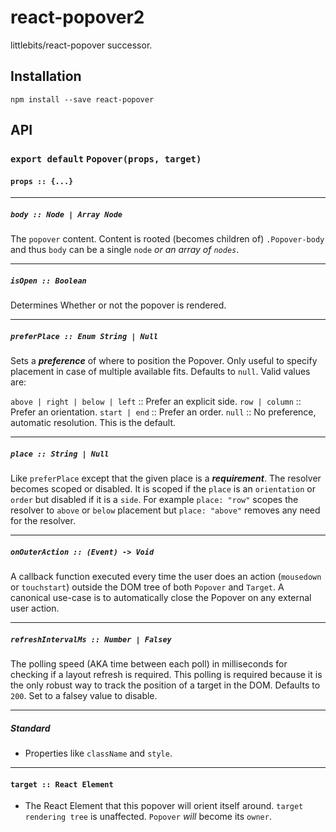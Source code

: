 # react-popover2

littlebits/react-popover successor.

## Installation

```
npm install --save react-popover
```

## API

### `export default` `Popover(props, target)`

#### `props :: {...}`

---

##### `body :: Node | Array Node`
The `popover` content. Content is rooted (becomes children of) `.Popover-body` and thus `body` can be a single `node` _or an array of `nodes`_.

---

##### `isOpen :: Boolean`
Determines Whether or not the popover is rendered.

---

##### `preferPlace :: Enum String | Null`
Sets a ***preference*** of where to position the Popover. Only useful to specify placement in case of multiple available fits. Defaults to `null`. Valid values are:

`above | right | below | left` :: Prefer an explicit side.
`row | column` :: Prefer an orientation.
`start | end` :: Prefer an order.
`null` :: No preference, automatic resolution. This is the default.

---

##### `place :: String | Null`
Like `preferPlace` except that the given place is a ***requirement***. The resolver becomes scoped or disabled. It is scoped if the `place` is an `orientation` or `order` but disabled if it is a `side`. For example `place: "row"` scopes the resolver to `above` or `below` placement but `place: "above"` removes any need for the resolver.

---

##### `onOuterAction :: (Event) -> Void`
A callback function executed every time the user does an action (`mousedown` or `touchstart`) outside the DOM tree of both `Popover` and `Target`. A canonical use-case is to automatically close the Popover on any external user action.


---

##### `refreshIntervalMs :: Number | Falsey`
The polling speed (AKA time between each poll) in milliseconds for checking if a layout refresh is required. This polling is required because it is the only robust way to track the position of a target in the DOM. Defaults to `200`. Set to a falsey value to disable.

---

##### Standard

* Properties like `className` and `style`.


---

#### `target :: React Element`

- The React Element that this popover will orient itself around. `target` `rendering tree` is unaffected. `Popover` _will_ become its `owner`.

